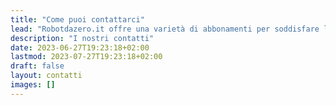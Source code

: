 ```yaml
---
title: "Come puoi contattarci"
lead: "Robotdazero.it offre una varietà di abbonamenti per soddisfare le esigenze della tua organizzazione. Visita la pagina dei Piani per saperne di più sui nostri prodotti e livelli di abbonamento."
description: "I nostri contatti"
date: 2023-06-27T19:23:18+02:00
lastmod: 2023-07-27T19:23:18+02:00
draft: false
layout: contatti
images: []
---
```

